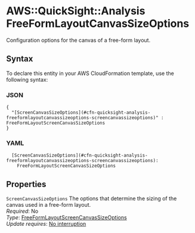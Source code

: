 # AWS::QuickSight::Analysis FreeFormLayoutCanvasSizeOptions<a name="aws-properties-quicksight-analysis-freeformlayoutcanvassizeoptions"></a>

Configuration options for the canvas of a free\-form layout\.

## Syntax<a name="aws-properties-quicksight-analysis-freeformlayoutcanvassizeoptions-syntax"></a>

To declare this entity in your AWS CloudFormation template, use the following syntax:

### JSON<a name="aws-properties-quicksight-analysis-freeformlayoutcanvassizeoptions-syntax.json"></a>

```
{
  "[ScreenCanvasSizeOptions](#cfn-quicksight-analysis-freeformlayoutcanvassizeoptions-screencanvassizeoptions)" : FreeFormLayoutScreenCanvasSizeOptions
}
```

### YAML<a name="aws-properties-quicksight-analysis-freeformlayoutcanvassizeoptions-syntax.yaml"></a>

```
  [ScreenCanvasSizeOptions](#cfn-quicksight-analysis-freeformlayoutcanvassizeoptions-screencanvassizeoptions):
    FreeFormLayoutScreenCanvasSizeOptions
```

## Properties<a name="aws-properties-quicksight-analysis-freeformlayoutcanvassizeoptions-properties"></a>

`ScreenCanvasSizeOptions` <a name="cfn-quicksight-analysis-freeformlayoutcanvassizeoptions-screencanvassizeoptions"></a>
The options that determine the sizing of the canvas used in a free\-form layout\.  
_Required_: No  
_Type_: [FreeFormLayoutScreenCanvasSizeOptions](aws-properties-quicksight-analysis-freeformlayoutscreencanvassizeoptions.md)  
_Update requires_: [No interruption](https://docs.aws.amazon.com/AWSCloudFormation/latest/UserGuide/using-cfn-updating-stacks-update-behaviors.html#update-no-interrupt)
